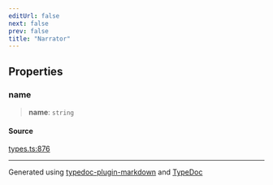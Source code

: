 ```yaml
---
editUrl: false
next: false
prev: false
title: "Narrator"
---
```


## Properties

### name

> **name**: `string`

#### Source

[types.ts:876](https://github.com/fostertheweb/spotify-web-sdk/blob/8d95f4b/src/types.ts#L876)

***

Generated using [typedoc-plugin-markdown](https://www.npmjs.com/package/typedoc-plugin-markdown) and [TypeDoc](https://typedoc.org/)
